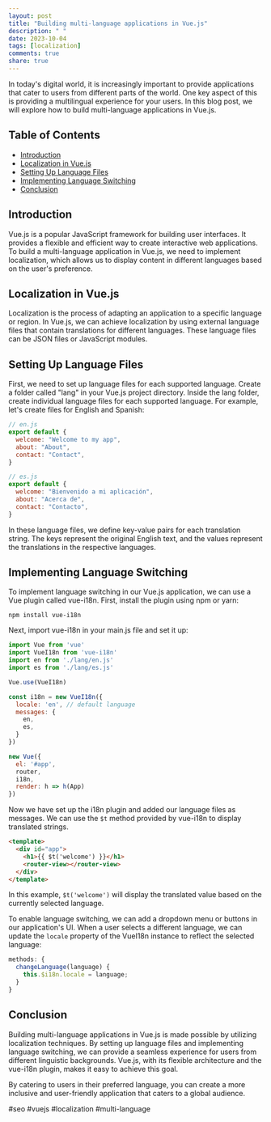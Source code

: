 ```yaml
---
layout: post
title: "Building multi-language applications in Vue.js"
description: " "
date: 2023-10-04
tags: [localization]
comments: true
share: true
---
```


In today's digital world, it is increasingly important to provide applications that cater to users from different parts of the world. One key aspect of this is providing a multilingual experience for your users. In this blog post, we will explore how to build multi-language applications in Vue.js.

## Table of Contents
- [Introduction](#introduction)
- [Localization in Vue.js](#localization-in-vuejs)
- [Setting Up Language Files](#setting-up-language-files)
- [Implementing Language Switching](#implementing-language-switching)
- [Conclusion](#conclusion)

## Introduction

Vue.js is a popular JavaScript framework for building user interfaces. It provides a flexible and efficient way to create interactive web applications. To build a multi-language application in Vue.js, we need to implement localization, which allows us to display content in different languages based on the user's preference.

## Localization in Vue.js

Localization is the process of adapting an application to a specific language or region. In Vue.js, we can achieve localization by using external language files that contain translations for different languages. These language files can be JSON files or JavaScript modules.

## Setting Up Language Files

First, we need to set up language files for each supported language. Create a folder called "lang" in your Vue.js project directory. Inside the lang folder, create individual language files for each supported language. For example, let's create files for English and Spanish:

```javascript
// en.js
export default {
  welcome: "Welcome to my app",
  about: "About",
  contact: "Contact",
}

// es.js
export default {
  welcome: "Bienvenido a mi aplicación",
  about: "Acerca de",
  contact: "Contacto",
}
```

In these language files, we define key-value pairs for each translation string. The keys represent the original English text, and the values represent the translations in the respective languages.

## Implementing Language Switching

To implement language switching in our Vue.js application, we can use a Vue plugin called vue-i18n. First, install the plugin using npm or yarn:

```shell
npm install vue-i18n
```

Next, import vue-i18n in your main.js file and set it up:

```javascript
import Vue from 'vue'
import VueI18n from 'vue-i18n'
import en from './lang/en.js'
import es from './lang/es.js'

Vue.use(VueI18n)

const i18n = new VueI18n({
  locale: 'en', // default language
  messages: {
    en,
    es,
  }
})

new Vue({
  el: '#app',
  router,
  i18n,
  render: h => h(App)
})
```

Now we have set up the i18n plugin and added our language files as messages. We can use the `$t` method provided by vue-i18n to display translated strings.

```html
<template>
  <div id="app">
    <h1>{{ $t('welcome') }}</h1>
    <router-view></router-view>
  </div>
</template>
```

In this example, `$t('welcome')` will display the translated value based on the currently selected language.

To enable language switching, we can add a dropdown menu or buttons in our application's UI. When a user selects a different language, we can update the `locale` property of the VueI18n instance to reflect the selected language:

```javascript
methods: {
  changeLanguage(language) {
    this.$i18n.locale = language;
  }
}
```

## Conclusion

Building multi-language applications in Vue.js is made possible by utilizing localization techniques. By setting up language files and implementing language switching, we can provide a seamless experience for users from different linguistic backgrounds. Vue.js, with its flexible architecture and the vue-i18n plugin, makes it easy to achieve this goal. 

By catering to users in their preferred language, you can create a more inclusive and user-friendly application that caters to a global audience.

#seo #vuejs #localization #multi-language